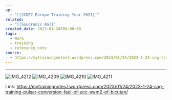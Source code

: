 ```yaml
---
up:
  - "[[JCDEC Europe Training Year 2023]]"
related:
  - "[[Soudronic AG]]"
created_date: 2023-01-24T08:00:00
tags:
  - Work
  - training
  - reference_note
source:
  - https://mytrainingnotes7.wordpress.com/2023/01/24/2023-1-24-sag-training-pulsar-conversion-fael-of-ucc-swm2-of-bicutan/
---
```

---
![IMG_4212](https://i.imgur.com/iLTOpWU.jpg)
![IMG_4209](https://i.imgur.com/GQ5rAls.jpg)
![IMG_4210](https://i.imgur.com/5JkajNS.jpg)
![IMG_4211](https://i.imgur.com/zK9qkW6.jpg)

Link: https://mytrainingnotes7.wordpress.com/2023/01/24/2023-1-24-sag-training-pulsar-conversion-fael-of-ucc-swm2-of-bicutan/

